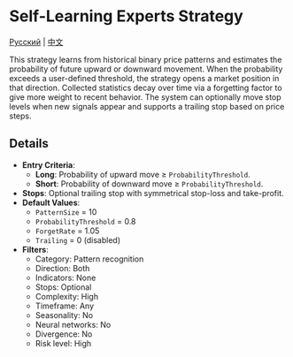 # Self-Learning Experts Strategy
[Русский](README_ru.md) | [中文](README_cn.md)

This strategy learns from historical binary price patterns and estimates the probability of future upward or downward movement. When the probability exceeds a user-defined threshold, the strategy opens a market position in that direction. Collected statistics decay over time via a forgetting factor to give more weight to recent behavior. The system can optionally move stop levels when new signals appear and supports a trailing stop based on price steps.

## Details

- **Entry Criteria**:
  - **Long**: Probability of upward move ≥ `ProbabilityThreshold`.
  - **Short**: Probability of downward move ≥ `ProbabilityThreshold`.
- **Stops**: Optional trailing stop with symmetrical stop-loss and take-profit.
- **Default Values**:
  - `PatternSize` = 10
  - `ProbabilityThreshold` = 0.8
  - `ForgetRate` = 1.05
  - `Trailing` = 0 (disabled)
- **Filters**:
  - Category: Pattern recognition
  - Direction: Both
  - Indicators: None
  - Stops: Optional
  - Complexity: High
  - Timeframe: Any
  - Seasonality: No
  - Neural networks: No
  - Divergence: No
  - Risk level: High
